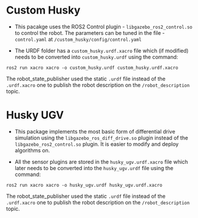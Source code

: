 # Custom Husky

+ This pacakge uses the ROS2 Control plugin - `libgazebo_ros2_control.so` to control the robot. The parameters can be tuned in the file - `control.yaml` at `/custom_husky/config/control.yaml`

+ The URDF folder has a `custom_husky.urdf.xacro` file which (if modified) needs to be converted into `custom_husky.urdf` using the command:
```
ros2 run xacro xacro -o custom_husky.urdf custom_husky.urdf.xacro
```
The robot_state_publisher used the static `.urdf` file instead of the `.urdf.xacro` one to publish the robot description on the `/robot_description` topic.

# Husky UGV

+ This package implements the most basic form of differential drive simulation using the `libgazebo_ros_diff_drive.so` plugin instead of the `libgazebo_ros2_control.so` plugin. It is easier to modify and deploy algorithms on. 

+ All the sensor plugins are stored in the `husky_ugv.urdf.xacro` file which later needs to be converted into the `husky_ugv.urdf` file using the command:
```
ros2 run xacro xacro -o husky_ugv.urdf husky_ugv.urdf.xacro
```
The robot_state_publisher used the static `.urdf` file instead of the `.urdf.xacro` one to publish the robot description on the `/robot_description` topic.